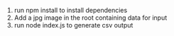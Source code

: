 1. run npm install to install dependencies
2. Add a jpg image in the root containing data for input
3. run node index.js to generate csv output
